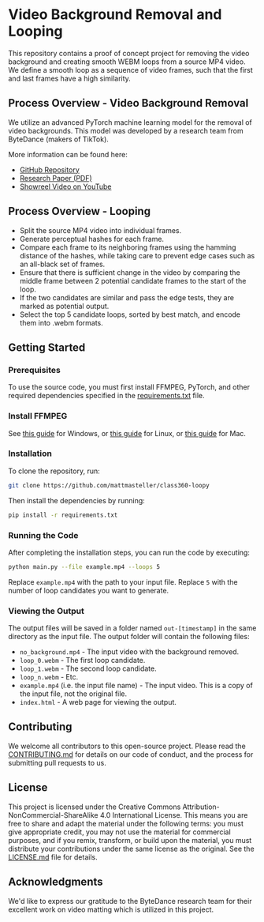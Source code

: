 # Video Background Removal and Looping

This repository contains a proof of concept project for removing the video background and creating smooth WEBM loops from a source MP4 video. We define a smooth loop as a sequence of video frames, such that the first and last frames have a high similarity. 

## Process Overview - Video Background Removal

We utilize an advanced PyTorch machine learning model for the removal of video backgrounds. This model was developed by a research team from ByteDance (makers of TikTok).

More information can be found here:

- [GitHub Repository](https://github.com/PeterL1n/RobustVideoMatting)
- [Research Paper (PDF)](https://arxiv.org/pdf/2108.11515.pdf)
- [Showreel Video on YouTube](https://www.youtube.com/watch?v=Jvzltozpbpk)

## Process Overview - Looping

- Split the source MP4 video into individual frames.
- Generate perceptual hashes for each frame.
- Compare each frame to its neighboring frames using the hamming distance of the hashes, while taking care to prevent edge cases such as an all-black set of frames.
- Ensure that there is sufficient change in the video by comparing the middle frame between 2 potential candidate frames to the start of the loop.
- If the two candidates are similar and pass the edge tests, they are marked as potential output.
- Select the top 5 candidate loops, sorted by best match, and encode them into .webm formats.

## Getting Started

### Prerequisites

To use the source code, you must first install FFMPEG, PyTorch, and other required dependencies specified in the [requirements.txt](https://github.com/mattmasteller/class360-loopy/blob/main/requirements.txt) file.

### Install FFMPEG

See [this guide](https://www.wikihow.com/Install-FFmpeg-on-Windows) for Windows, or [this guide](https://www.ffmpeg.org/download.html) for Linux, or [this guide](https://www.ffmpeg.org/download.html#build-mac) for Mac.

### Installation

To clone the repository, run:

```bash
git clone https://github.com/mattmasteller/class360-loopy
```

Then install the dependencies by running:

```bash
pip install -r requirements.txt
```

### Running the Code

After completing the installation steps, you can run the code by executing:

```bash
python main.py --file example.mp4 --loops 5
```

Replace `example.mp4` with the path to your input file. Replace `5` with the number of loop candidates you want to generate.

### Viewing the Output

The output files will be saved in a folder named `out-[timestamp]` in the same directory as the input file. The output folder will contain the following files:

- `no_background.mp4` - The input video with the background removed.
- `loop_0.webm` - The first loop candidate.
- `loop_1.webm` - The second loop candidate.
- `loop_n.webm` - Etc.
- `example.mp4` (i.e. the input file name) - The input video. This is a copy of the input file, not the original file.
- `index.html` - A web page for viewing the output.

## Contributing

We welcome all contributors to this open-source project. Please read the [CONTRIBUTING.md](CONTRIBUTING.md) for details on our code of conduct, and the process for submitting pull requests to us.

## License

This project is licensed under the Creative Commons Attribution-NonCommercial-ShareAlike 4.0 International License. This means you are free to share and adapt the material under the following terms: you must give appropriate credit, you may not use the material for commercial purposes, and if you remix, transform, or build upon the material, you must distribute your contributions under the same license as the original. See the [LICENSE.md](LICENSE.md) file for details.

## Acknowledgments

We'd like to express our gratitude to the ByteDance research team for their excellent work on video matting which is utilized in this project.

